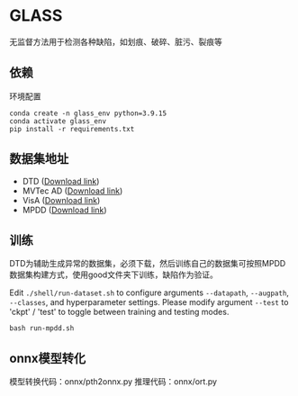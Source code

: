 # GLASS

无监督方法用于检测各种缺陷，如划痕、破碎、脏污、裂痕等


## 依赖
环境配置
```
conda create -n glass_env python=3.9.15
conda activate glass_env
pip install -r requirements.txt
```

## 数据集地址
- DTD ([Download link](https://www.robots.ox.ac.uk/~vgg/data/dtd/))
- MVTec AD ([Download link](https://www.mvtec.com/company/research/datasets/mvtec-ad/))
- VisA ([Download link](https://github.com/amazon-science/spot-diff/))
- MPDD ([Download link](https://github.com/stepanje/MPDD/))

## 训练
DTD为辅助生成异常的数据集，必须下载，然后训练自己的数据集可按照MPDD数据集构建方式，使用good文件夹下训练，缺陷作为验证。

Edit `./shell/run-dataset.sh` to configure arguments `--datapath`, `--augpath`, `--classes`, and hyperparameter settings.
Please modify argument `--test` to 'ckpt' / 'test' to toggle between training and testing modes.

```
bash run-mpdd.sh 
```

## onnx模型转化

模型转换代码：onnx/pth2onnx.py
推理代码：onnx/ort.py

